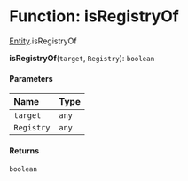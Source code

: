 # Function: isRegistryOf

[Entity](/en/auto-docs/fixed-layout-editor/modules/Entity.md).isRegistryOf

**isRegistryOf**(`target`, `Registry`): `boolean`

#### Parameters

| Name | Type |
| :------ | :------ |
| `target` | `any` |
| `Registry` | `any` |

#### Returns

`boolean`
